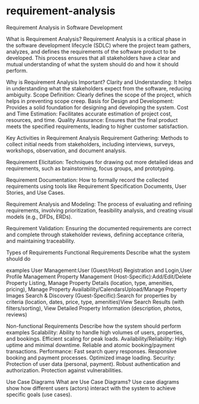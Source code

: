 # requirement-analysis

Requirement Analysis in Software Development

What is Requirement Analysis?
Requirement Analysis is a critical phase in the software development lifecycle (SDLC) where the project team gathers, analyzes, and defines the requirements of the software product to be developed. This process ensures that all stakeholders have a clear and mutual understanding of what the system should do and how it should perform.

Why is Requirement Analysis Important?
Clarity and Understanding: It helps in understanding what the stakeholders expect from the software, reducing ambiguity.
Scope Definition: Clearly defines the scope of the project, which helps in preventing scope creep.
Basis for Design and Development: Provides a solid foundation for designing and developing the system.
Cost and Time Estimation: Facilitates accurate estimation of project cost, resources, and time.
Quality Assurance: Ensures that the final product meets the specified requirements, leading to higher customer satisfaction.

Key Activities in Requirement Analysis
Requirement Gathering: Methods to collect initial needs from stakeholders, including interviews, surveys, workshops, observation, and document analysis.

Requirement Elicitation: Techniques for drawing out more detailed ideas and requirements, such as brainstorming, focus groups, and prototyping.

Requirement Documentation: How to formally record the collected requirements using tools like Requirement Specification Documents, User Stories, and Use Cases.

Requirement Analysis and Modeling: The process of evaluating and refining requirements, involving prioritization, feasibility analysis, and creating visual models (e.g., DFDs, ERDs).

Requirement Validation: Ensuring the documented requirements are correct and complete through stakeholder reviews, defining acceptance criteria, and maintaining traceability.

Types of Requirements
Functional Requirements
Describe what the system should do

examples
User Management:User (Guest/Host) Registration and Login,User Profile Management
Property Management (Host-Specific):Add/Edit/Delete Property Listing, Manage Property Details (location, type, amenities, pricing), Manage Property Availability/CalendarsUpload/Manage Property Images
Search & Discovery (Guest-Specific):Search for properties by criteria (location, dates, price, type, amenities)View Search Results (with filters/sorting), View Detailed Property Information (description, photos, reviews)


Non-functional Requirements
Describe how the system should perform
examples
Scalability:
Ability to handle high volumes of users, properties, and bookings.
Efficient scaling for peak loads.
Availability/Reliability:
High uptime and minimal downtime.
Reliable and atomic booking/payment transactions.
Performance:
Fast search query responses.
Responsive booking and payment processes.
Optimized image loading.
Security:
Protection of user data (personal, payment).
Robust authentication and authorization.
Protection against vulnerabilities.

Use Case Diagrams
What are Use Case Diagrams?
Use case diagrams show how different users (actors) interact with the system to achieve specific goals (use cases).
